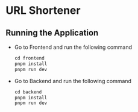 # URL Shortener

## Running the Application

- Go to Frontend and run the following command

  ```js
  cd frontend
  pnpm install
  pnpm run dev
  ```

- Go to Backend and run the following command

  ```js
  cd backend
  pnpm install
  pnpm run dev
  ```
